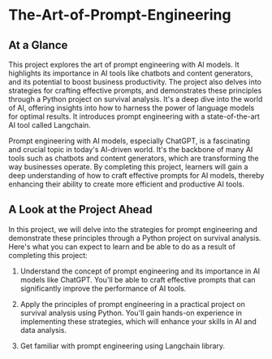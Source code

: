 # The-Art-of-Prompt-Engineering
## At a Glance

This project explores the art of prompt engineering with AI models. It highlights its importance in AI tools like chatbots and content generators, and its potential to boost business productivity. The project also delves into strategies for crafting effective prompts, and demonstrates these principles through a Python project on survival analysis. It's a deep dive into the world of AI, offering insights into how to harness the power of language models for optimal results. It introduces prompt engineering with a state-of-the-art AI tool called Langchain.

Prompt engineering with AI models, especially ChatGPT, is a fascinating and crucial topic in today's AI-driven world. It's the backbone of many AI tools such as chatbots and content generators, which are transforming the way businesses operate. By completing this project, learners will gain a deep understanding of how to craft effective prompts for AI models, thereby enhancing their ability to create more efficient and productive AI tools.

## A Look at the Project Ahead

In this project, we will delve into the strategies for prompt engineering and demonstrate these principles through a Python project on survival analysis. Here's what you can expect to learn and be able to do as a result of completing this project:

1. Understand the concept of prompt engineering and its importance in AI models like ChatGPT. You'll be able to craft effective prompts that can significantly improve the performance of AI tools.

2. Apply the principles of prompt engineering in a practical project on survival analysis using Python. You'll gain hands-on experience in implementing these strategies, which will enhance your skills in AI and data analysis.

3. Get familiar with prompt engineering using Langchain library.
